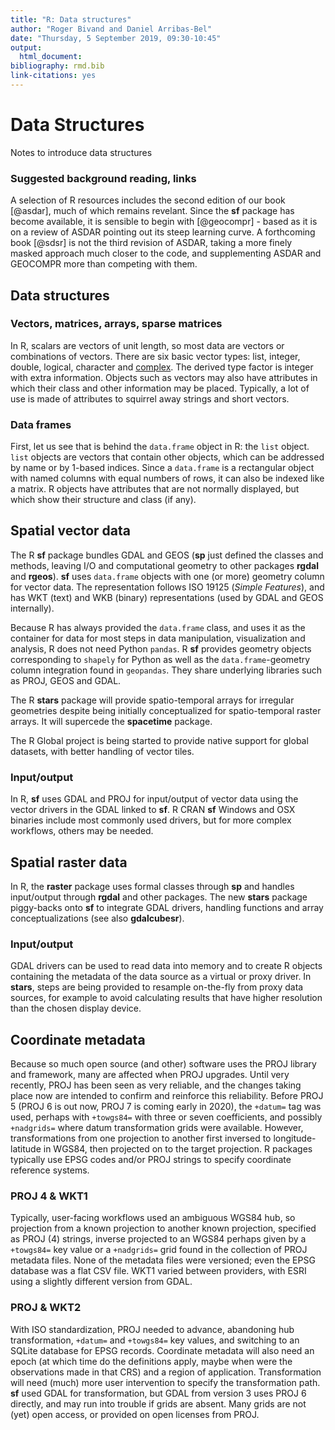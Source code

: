 ```yaml
---
title: "R: Data structures"
author: "Roger Bivand and Daniel Arribas-Bel"
date: "Thursday, 5 September 2019, 09:30-10:45"
output: 
  html_document:
bibliography: rmd.bib
link-citations: yes
---
```


# Data Structures

Notes to introduce data structures

### Suggested background reading, links

A selection of R resources includes the second edition of our book [@asdar], much of which remains revelant. Since the **sf** package has become available, it is sensible to begin with [@geocompr] - based as it is on a review of ASDAR pointing out its steep learning curve. A forthcoming book [@sdsr] is not the third revision of ASDAR, taking a more finely masked approach much closer to the code, and supplementing ASDAR and GEOCOMPR more than competing with them.

## Data structures

### Vectors, matrices, arrays, sparse matrices

In R, scalars are vectors of unit length, so most data are vectors or combinations of vectors. There are six basic vector types: list, integer, double, logical, character and [complex](http://www.johnmyleswhite.com/notebook/2009/12/18/using-complex-numbers-in-r/). The derived type factor is integer with extra information. Objects such as vectors may also have attributes in which their class and other information may be placed. Typically, a lot of use is made of attributes to squirrel away strings and short vectors.

### Data frames

First, let us see that is behind the `data.frame` object in R: the `list` object. `list` objects are vectors that contain other objects, which can be addressed by name or by 1-based indices. Since a `data.frame` is a rectangular object with named columns with equal numbers of rows, it can also be indexed like a matrix. R objects have attributes that are not normally displayed, but which show their structure and class (if any). 

## Spatial vector data

The R **sf** package bundles GDAL and GEOS (**sp** just defined the classes and methods, leaving I/O and computational geometry to other packages **rgdal** and **rgeos**). **sf** uses `data.frame` objects with one (or more) geometry column for vector data. The representation follows ISO 19125 (*Simple Features*), and has WKT (text) and WKB (binary) representations (used by GDAL and GEOS internally).

Because R has always provided the `data.frame` class, and uses it as the container for data for most steps in data manipulation, visualization and analysis, R does not need Python `pandas`. R **sf** provides geometry objects corresponding to `shapely` for Python as well as the `data.frame`-geometry column integration found in `geopandas`. They share underlying libraries such as PROJ, GEOS and GDAL.

The R **stars** package will provide spatio-temporal arrays for irregular geometries despite being initially conceptualized for spatio-temporal raster arrays. It will supercede the **spacetime** package.

The R Global project is being started to provide native support for global datasets, with better handling of vector tiles.

### Input/output

In R, **sf** uses GDAL and PROJ for input/output of vector data using the vector drivers in the GDAL linked to **sf**. R CRAN **sf** Windows and OSX binaries include most commonly used drivers, but for more complex workflows, others may be needed.

## Spatial raster data

In R, the **raster** package uses formal classes through **sp** and handles input/output through **rgdal** and other packages. The new **stars** package piggy-backs onto **sf** to integrate GDAL drivers, handling functions and array conceptualizations (see also **gdalcubesr**).

### Input/output

GDAL drivers can be used to read data into memory and to create R objects containing the metadata of the data source as a virtual or proxy driver. In **stars**, steps are being provided to resample on-the-fly from proxy data sources, for example to avoid calculating results that have higher resolution than the chosen display device.

## Coordinate metadata

Because so much open source (and other) software uses the PROJ library and framework, many are affected when PROJ upgrades. Until very recently, PROJ has been seen as very reliable, and the changes taking place now are intended to confirm and reinforce this reliability. Before PROJ 5 (PROJ 6 is out now, PROJ 7 is coming early in 2020), the `+datum=` tag was used, perhaps with `+towgs84=` with three or seven coefficients, and possibly `+nadgrids=` where datum transformation grids were available. However, transformations from one projection to another first inversed to longitude-latitude in WGS84, then projected on to the target projection. R packages typically use EPSG codes and/or PROJ strings to specify coordinate reference systems.

### PROJ 4 & WKT1

Typically, user-facing workflows used an ambiguous WGS84 hub, so projection from a known projection to another known projection, specified as PROJ (4) strings, inverse projected to an WGS84 perhaps given by a `+towgs84=` key value or a `+nadgrids=` grid found in the collection of PROJ metadata files. None of the metadata files were versioned; even the EPSG database was a flat CSV file. WKT1 varied between providers, with ESRI using a slightly different version from GDAL.

### PROJ & WKT2

With ISO standardization, PROJ needed to advance, abandoning hub transformation, `+datum=` and `+towgs84=` key values, and switching to an SQLite database for EPSG records. Coordinate metadata will also need an epoch (at which time do the definitions apply, maybe when were the observations made in that CRS) and a region of application. Transformation will need (much) more user intervention to specify the transformation path. **sf** used GDAL for transformation, but GDAL from version 3 uses PROJ 6 directly, and may run into trouble if grids are absent. Many grids are not (yet) open access, or provided on open licenses from PROJ.




